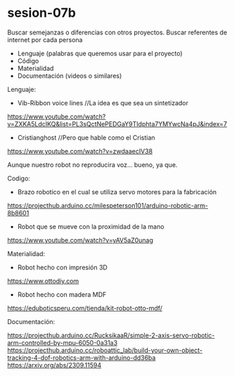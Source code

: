 # sesion-07b
Buscar semejanzas o diferencias con otros proyectos.
Buscar referentes de internet por cada persona
- Lenguaje (palabras que queremos usar para el proyecto)
- Código
- Materialidad
- Documentación (videos o similares)


Lenguaje:
- Vib-Ribbon voice lines //La idea es que sea un sintetizador
  
https://www.youtube.com/watch?v=ZXKA5LdcIKQ&list=PL3sQctNePEDGaY9TIdphta7YMYwcNa4pJ&index=7

- Cristianghost //Pero que hable como el Cristian

https://www.youtube.com/watch?v=zwdaaecIV38

Aunque nuestro robot no reproducira voz... bueno, ya que.

Codigo:
- Brazo robotico en el cual se utiliza servo motores para la fabricación

https://projecthub.arduino.cc/milespeterson101/arduino-robotic-arm-8b8601

- Robot que se mueve con la proximidad de la mano

https://www.youtube.com/watch?v=yAV5aZ0unag 

Materialidad:
- Robot hecho con impresión 3D

https://www.ottodiy.com 

- Robot hecho con madera MDF

https://eduboticsperu.com/tienda/kit-robot-otto-mdf/

Documentación:

https://projecthub.arduino.cc/RucksikaaR/simple-2-axis-servo-robotic-arm-controlled-by-mpu-6050-0a31a3
https://projecthub.arduino.cc/roboattic_lab/build-your-own-object-tracking-4-dof-robotics-arm-with-arduino-dd36ba
https://arxiv.org/abs/2309.11594 



